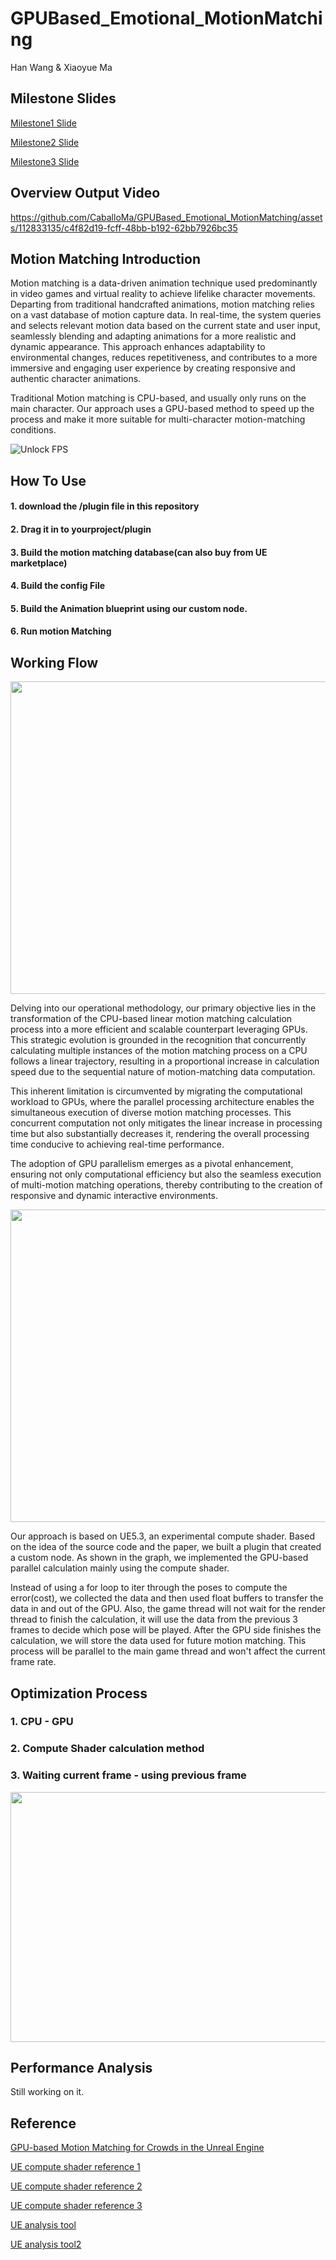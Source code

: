 # GPUBased_Emotional_MotionMatching
Han Wang & Xiaoyue Ma

## Milestone Slides
 [Milestone1 Slide](https://docs.google.com/presentation/d/1ReOL6aRipmgVvq1oI5TzAEBSmwE4okE5VBqne8QOwO0/edit?usp=sharing)
 
 [Milestone2 Slide](https://docs.google.com/presentation/d/10Vmtje1TYG2by99pjaSxHmJE1uDU_mSqM6aJXk8oVE4/edit?usp=sharing)
 
 [Milestone3 Slide](https://docs.google.com/presentation/d/1LE8DsNWHqecslTkHEJP5CkqP78D5CWmJ1i31S9SzzZw/edit?usp=sharing)


## Overview Output Video


https://github.com/CaballoMa/GPUBased_Emotional_MotionMatching/assets/112833135/c4f82d19-fcff-48bb-b192-62bb7926bc35



## Motion Matching Introduction

Motion matching is a data-driven animation technique used predominantly in video games and virtual reality to achieve lifelike character movements. Departing from traditional handcrafted animations, motion matching relies on a vast database of motion capture data. In real-time, the system queries and selects relevant motion data based on the current state and user input, seamlessly blending and adapting animations for a more realistic and dynamic appearance. This approach enhances adaptability to environmental changes, reduces repetitiveness, and contributes to a more immersive and engaging user experience by creating responsive and authentic character animations.

Traditional Motion matching is CPU-based, and usually only runs on the main character. Our approach uses a GPU-based method to speed up the process and make it more suitable for multi-character motion-matching conditions.

![Unlock FPS](images/titlegif.gif)

## How To Use

#### 1. download the /plugin file in this repository
#### 2. Drag it in to yourproject/plugin
#### 3. Build the motion matching database(can also buy from UE marketplace)
#### 4. Build the config File
#### 5. Build the Animation blueprint using our custom node.
#### 6. Run motion Matching





## Working Flow

<img src="https://github.com/CaballoMa/GPUBased_Emotional_MotionMatching/blob/main/images/workflow1.png" width="800" height="500">

Delving into our operational methodology, our primary objective lies in the transformation of the CPU-based linear motion matching calculation process into a more efficient and scalable counterpart leveraging GPUs.  This strategic evolution is grounded in the recognition that concurrently calculating multiple instances of the motion matching process on a CPU follows a linear trajectory, resulting in a proportional increase in calculation speed due to the sequential nature of motion-matching data computation.  


This inherent limitation is circumvented by migrating the computational workload to GPUs, where the parallel processing architecture enables the simultaneous execution of diverse motion matching processes.  This concurrent computation not only mitigates the linear increase in processing time but also substantially decreases it, rendering the overall processing time conducive to achieving real-time performance.  


The adoption of GPU parallelism emerges as a pivotal enhancement, ensuring not only computational efficiency but also the seamless execution of multi-motion matching operations, thereby contributing to the creation of responsive and dynamic interactive environments.

<img src="https://github.com/CaballoMa/GPUBased_Emotional_MotionMatching/blob/main/images/workflow2.png" width="800" height="500">

Our approach is based on UE5.3, an experimental compute shader. Based on the idea of the source code and the paper, we built a plugin that created a custom node. As shown in the graph, we implemented the GPU-based parallel calculation mainly using the compute shader. 


Instead of using a for loop to iter through the poses to compute the error(cost), we collected the data and then used float buffers to transfer the data in and out of the GPU. Also, the game thread will not wait for the render thread to finish the calculation, it will use the data from the previous 3 frames to decide which pose will be played. After the GPU side finishes the calculation, we will store the data used for future motion matching. This process will be parallel to the main game thread and won't affect the current frame rate.

## Optimization Process


### 1. CPU - GPU

### 2. Compute Shader calculation method

### 3. Waiting current frame - using previous frame
<img src="https://github.com/CaballoMa/GPUBased_Emotional_MotionMatching/blob/main/images/workflow3.png" width="800" height="400">




## Performance Analysis

Still working on it.

## Reference


[GPU-based Motion Matching for Crowds in the Unreal Engine](https://dl.acm.org/doi/10.1145/3415264.3425474)

[UE compute shader reference 1](https://dev.epicgames.com/community/learning/tutorials/WkwJ/unreal-engine-simple-compute-shader-with-cpu-readback)

[UE compute shader reference 2](https://zhuanlan.zhihu.com/p/608724638)

[UE compute shader reference 3](https://www.notion.so/Compute-Shader-651791c5045c4521ae3f293e41a4cc0a)

[UE analysis tool](https://wiry-desk-002.notion.site/UE5-UE5-61b945c2b40e463dbc83459628e1ce5f)


[UE analysis tool2](https://www.bilibili.com/video/BV1kb411o7DU/?vd_source=253f5f84a943bc901c96d75159e98107)


 
 
